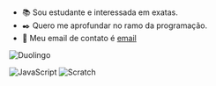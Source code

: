- 📚 Sou estudante e interessada em exatas.
- ✒️ Quero me aprofundar no ramo da programação.
- 📧 Meu email de contato é [email](maria.charneski@escola.pr.gov.br)

![Duolingo](https://img.shields.io/badge/Duolingo-58CC02?style=for-the-badge&logo=Duolingo&logoColor=white) 

![JavaScript](https://img.shields.io/badge/JavaScript-323330?style=for-the-badge&logo=javascript&logoColor=F7DF1E)
![Scratch](https://img.shields.io/badge/Scratch-4D97FF?style=for-the-badge&logo=Scratch&logoColor=white)
